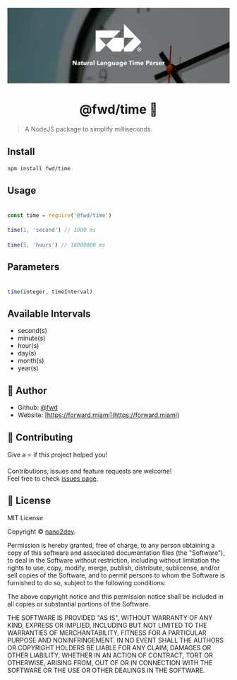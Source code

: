 ![Cover](https://raw.githubusercontent.com/fwd/time/master/.github/cover.png)

<h1 align="center">@fwd/time 💾</h1>

> A NodeJS package to simplify milliseconds.

## Install

```sh
npm install fwd/time
```

## Usage

```js

const time = require('@fwd/time')

time(1, 'second') // 1000 ms

time(5, 'hours') // 18000000 ms

```

## Parameters

```js

time(integer, timeInterval)

````

## Available Intervals

- second(s)
- minute(s)
- hour(s)
- day(s)
- month(s)
- year(s)

## 👤 Author

* Github: [@fwd](https://github.com/fwd)
* Website: [https://forward.miami](https://forward.miami)

## 🤝 Contributing

Give a ⭐️ if this project helped you!

Contributions, issues and feature requests are welcome! <br />Feel free to check [issues page](https://github.com/fwd/time/issues).

## 📝 License

MIT License

Copyright © [nano2dev](https://github.com/nano2dev).

Permission is hereby granted, free of charge, to any person obtaining a copy
of this software and associated documentation files (the "Software"), to deal
in the Software without restriction, including without limitation the rights
to use, copy, modify, merge, publish, distribute, sublicense, and/or sell
copies of the Software, and to permit persons to whom the Software is
furnished to do so, subject to the following conditions:

The above copyright notice and this permission notice shall be included in all
copies or substantial portions of the Software.

THE SOFTWARE IS PROVIDED "AS IS", WITHOUT WARRANTY OF ANY KIND, EXPRESS OR
IMPLIED, INCLUDING BUT NOT LIMITED TO THE WARRANTIES OF MERCHANTABILITY,
FITNESS FOR A PARTICULAR PURPOSE AND NONINFRINGEMENT. IN NO EVENT SHALL THE
AUTHORS OR COPYRIGHT HOLDERS BE LIABLE FOR ANY CLAIM, DAMAGES OR OTHER
LIABILITY, WHETHER IN AN ACTION OF CONTRACT, TORT OR OTHERWISE, ARISING FROM,
OUT OF OR IN CONNECTION WITH THE SOFTWARE OR THE USE OR OTHER DEALINGS IN THE
SOFTWARE.

